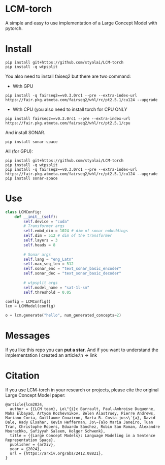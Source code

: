 # LCM-torch
A simple and easy to use implementation of a Large Concept Model with pytorch.

# Install
```
pip install git+https://github.com/styalai/LCM-torch
pip install -q wtpsplit
```
You also need to install faiseq2 but there are two command:
- With GPU
```
pip install -q fairseq2==v0.3.0rc1 --pre --extra-index-url  https://fair.pkg.atmeta.com/fairseq2/whl/rc/pt2.5.1/cu124 --upgrade
```
- With CPU (you also need to install torch for CPU ONLY
```
pip install fairseq2==v0.3.0rc1 --pre --extra-index-url  https://fair.pkg.atmeta.com/fairseq2/whl/rc/pt2.5.1/cpu
```
And install SONAR.
```
pip install sonar-space
```
All (for GPU):
```
pip install git+https://github.com/styalai/LCM-torch
pip install -q wtpsplit
pip install -q fairseq2==v0.3.0rc1 --pre --extra-index-url  https://fair.pkg.atmeta.com/fairseq2/whl/rc/pt2.5.1/cu124 --upgrade
pip install sonar-space
```
# Use

```python
class LCMConfig:
    def __init__(self):
        self.device = "cuda"
        # Transformer args
        self.embd_dim = 1024 # dim of sonar embeddings
        self.dim = 512 # dim of the transformer
        self.layers = 3
        self.heads = 8
    
        # Sonar args
        self.lang = "eng_Latn"
        self.max_seq_len = 512
        self.sonar_enc = "text_sonar_basic_encoder"
        self.sonar_dec = "text_sonar_basic_decoder"
    
        # wtpsplit args
        self.model_name = "sat-1l-sm"
        self.threshold = 0.05

config = LCMConfig()
lcm = LCMModel(config)

o = lcm.generate("hello", num_generated_concepts=2)
```
# Messages
If you like this repo you can <b>put a star</b>.
And if you want to understand the implementation I created an article:\n
-> link

# Citation
If you use LCM-torch in your research or projects, please cite the original Large Concept Model paper:
```
@article{lcm2024,
  author = {{LCM team}, Lo\"{i}c Barrault, Paul-Ambroise Duquenne, Maha Elbayad, Artyom Kozhevnikov, Belen Alastruey, Pierre Andrews, Mariano Coria, Guillaume Couairon, Marta R. Costa-juss\`{a}, David Dale, Hady Elsahar, Kevin Heffernan, Jo\~{a}o Maria Janeiro, Tuan Tran, Christophe Ropers, Eduardo Sánchez, Robin San Roman, Alexandre Mourachko, Safiyyah Saleem, Holger Schwenk},
  title = {{Large Concept Models}: Language Modeling in a Sentence Representation Space},
  publisher = {arXiv},
  year = {2024},
  url = {https://arxiv.org/abs/2412.08821},
}
```
